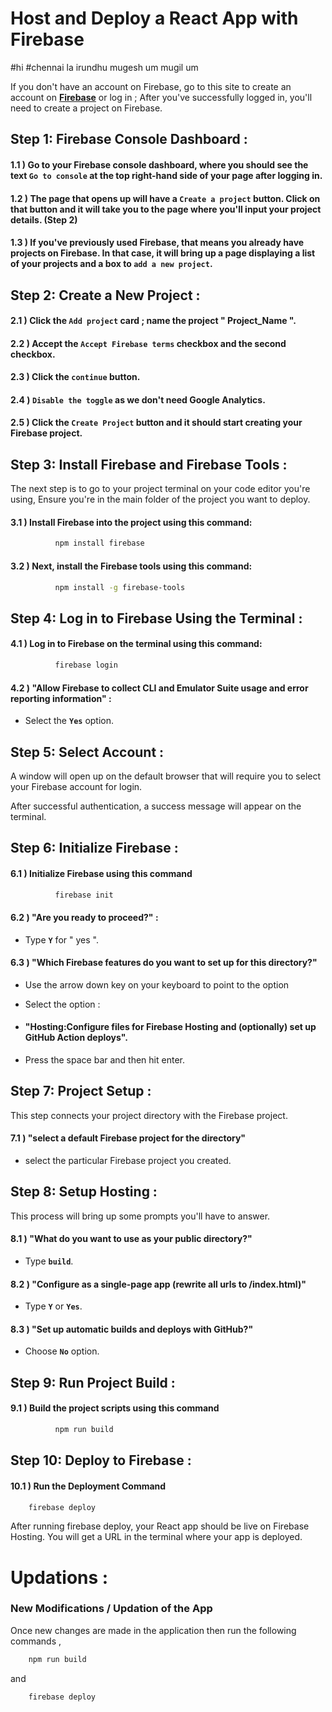 # Host and Deploy a React App with Firebase
#hi 
#chennai la irundhu mugesh um mugil um

If you don't have an account on Firebase, go to this site to create an account on [**Firebase**](https://firebase.google.com/) or log in ;
After you've successfully logged in, you'll need to create a project on Firebase.

## Step 1: Firebase Console Dashboard :

#### 1.1 )  Go to your Firebase console dashboard, where you should see the text **` Go to console `** at the top right-hand side of your page after logging in.

#### 1.2 )  The page that opens up will have a **` Create a project `** button. Click on that button and it will take you to the page where you'll input your project details. (Step 2)

#### 1.3 )  If you've previously used Firebase, that means you already have projects on Firebase. In that case, it will bring up a page displaying a list of your projects and a box to **` add a new project `**.



## Step 2: Create a New Project :

#### 2.1 )  Click the **` Add project `** card ; name the project **" Project_Name "**.
   
#### 2.2 )  Accept the **` Accept Firebase terms `** checkbox and the second checkbox.
   
#### 2.3 )  Click the **` continue `** button. 

#### 2.4 )  **` Disable the toggle `** as we don't need Google Analytics. 

#### 2.5 )  Click the **` Create Project `** button and it should start creating your Firebase project.



## Step 3: Install Firebase and Firebase Tools :

   The next step is to go to your project terminal on your code editor you're using, 
   Ensure you're in the main folder of the project you want to deploy. 

#### 3.1 )  Install Firebase into the project using this command:
   
```bash
          npm install firebase
```

#### 3.2 )  Next, install the Firebase tools using this command:

```bash
          npm install -g firebase-tools
```



## Step 4: Log in to Firebase Using the Terminal :

#### 4.1 )  Log in to Firebase on the terminal using this command: 

```bash
          firebase login
```


#### 4.2 )  "Allow Firebase to collect CLI and Emulator Suite usage and error reporting information" :
   
-  Select the **` Yes `** option.



## Step 5: Select Account :

   A window will open up on the default browser that will require you to select your Firebase account for login.

   After successful authentication, a success message will appear on the terminal.



## Step 6: Initialize Firebase :

#### 6.1 )  Initialize Firebase using this command

```bash
          firebase init
```

#### 6.2 )  "Are you ready to proceed?" :
   
-  Type **` Y `** for " yes ".

#### 6.3 )  "Which Firebase features do you want to set up for this directory?"

   - Use the arrow down key on your keyboard to point to the option

   - Select the option :    
   - #### "Hosting:Configure files for Firebase Hosting and (optionally) set up GitHub Action deploys".

   - Press the space bar and then hit enter.



## Step 7: Project Setup :

This step connects your project directory with the Firebase project.

#### 7.1 )  "select a default Firebase project for the directory"

   - select the particular Firebase project you created.



## Step 8: Setup Hosting :

This process will bring up some prompts you'll have to answer.

#### 8.1 )  "What do you want to use as your public directory?"

   - Type **` build `**.

#### 8.2 )  "Configure as a single-page app (rewrite all urls to /index.html)"

   - Type **` Y `** or **` Yes `**.

#### 8.3 )  "Set up automatic builds and deploys with GitHub?"

   - Choose **` No `** option.



## Step 9: Run Project Build :

#### 9.1 )  Build the project scripts using this command

```bash
          npm run build 
```

## Step 10: Deploy to Firebase :

#### 10.1 )  Run the Deployment Command 

```bash 
    firebase deploy 
```

 After running firebase deploy, your React app should be live on Firebase Hosting. You will get a URL in the terminal where your app is deployed.


# Updations :

### New Modifications / Updation of the App  

   Once new changes are made in the application then run the following commands ,

```bash
    npm run build
```

   and 

```bash 
    firebase deploy
```

